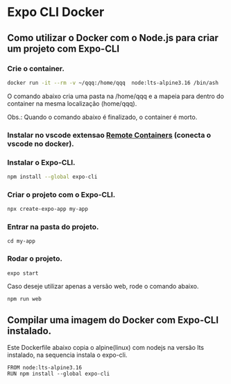 # Expo CLI Docker

## Como utilizar o Docker com o Node.js para criar um projeto com Expo-CLI

### Crie o container.

```bash
docker run -it --rm -v ~/qqq:/home/qqq  node:lts-alpine3.16 /bin/ash
```

O comando abaixo cria uma pasta na /home/qqq e a mapeia para dentro do container na mesma localização (home/qqq).

Obs.: Quando o comando abaixo é finalizado, o container é morto.

### Instalar no vscode extensao [Remote Containers](https://marketplace.visualstudio.com/items?itemName=ms-vscode-remote.remote-containers) (conecta o vscode no docker).

### Instalar o Expo-CLI.

```bash
npm install --global expo-cli
```

### Criar o projeto com o Expo-CLI.

```bash
npx create-expo-app my-app
```

### Entrar na pasta do projeto.

```
cd my-app
```

### Rodar o projeto.

```
expo start
```

Caso deseje utilizar apenas a versão web, rode o comando abaixo.

```
npm run web
```

## Compilar uma imagem do Docker com Expo-CLI instalado.

Este Dockerfile abaixo copia o alpine(linux) com nodejs na versão lts instalado, na sequencia instala o expo-cli.

```docker
FROM node:lts-alpine3.16
RUN npm install --global expo-cli
```
